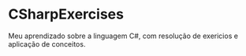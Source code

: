 # CSharpExercises
Meu aprendizado sobre a linguagem C#, com resolução de exericios e aplicação de conceitos.
